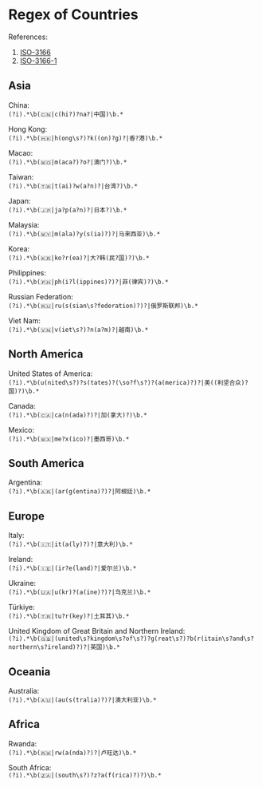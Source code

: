 # Regex of Countries  

References:  
1. [ISO-3166](https://www.iso.org/iso-3166-country-codes.html)  
2. [ISO-3166-1](https://www.iso.org/standard/72482.html)

## Asia  

China:  
`(?i).*\b(🇨🇳|c(hi?)?na?|中国)\b.*`  

Hong Kong:  
`(?i).*\b(🇭🇰|h(ong\s?)?k((on)?g)?|香?港)\b.*`   

Macao:  
`(?i).*\b(🇲🇴|m(aca?)?o?|澳门?)\b.*`  

Taiwan:  
`(?i).*\b(🇹🇼|t(ai)?w(a?n)?|台湾?)\b.*`  

Japan:  
`(?i).*\b(🇯🇵|ja?p(a?n)?|日本?)\b.*`  

Malaysia:  
`(?i).*\b(🇲🇾|m(ala)?y(s(ia)?)?|马来西亚)\b.*`  

Korea:  
`(?i).*\b(🇰🇷|ko?r(ea)?|大?韩(民?国)?)\b.*`  

Philippines:  
`(?i).*\b(🇵🇭|ph(i?l(ippines)?)?|菲(律宾)?)\b.*`  

Russian Federation:  
`(?i).*\b(🇷🇺|ru(s(sian\s?federation)?)?|俄罗斯联邦)\b.*`  

Viet Nam:  
`(?i).*\b(🇻🇳|v(iet\s?)?n(a?m)?|越南)\b.*`  

## North America  

United States of America:  
`(?i).*\b(u(nited\s?)?s(tates)?(\so?f\s?)?(a(merica)?)?|美((利坚合众)?国)?)\b.*`  

Canada:  
`(?i).*\b(🇨🇦|ca(n(ada)?)?|加(拿大)?)\b.*`  

Mexico:  
`(?i).*\b(🇲🇽|me?x(ico)?|墨西哥)\b.*`  

## South America  

Argentina:  
`(?i).*\b(🇦🇷|(ar(g(entina)?)?|阿根廷)\b.*`  

## Europe  

Italy:  
`(?i).*\b(🇮🇹|it(a(ly)?)?|意大利)\b.*`  

Ireland:  
`(?i).*\b(🇮🇪|(ir?e(land)?|爱尔兰)\b.*`  

Ukraine:  
`(?i).*\b(🇺🇦|u(kr)?(a(ine)?)?|乌克兰)\b.*`  

Türkiye:  
`(?i).*\b(🇹🇷|tu?r(key)?|土耳其)\b.*`  

United Kingdom of Great Britain and Northern Ireland:  
`(?i).*\b(🇬🇧|(united\s?kingdom\s?of\s?)?g(reat\s?)?b(r(itain\s?and\s?northern\s?ireland)?)?|英国)\b.*`  

## Oceania  

Australia:  
`(?i).*\b(🇦🇺|(au(s(tralia)?)?|澳大利亚)\b.*`  

## Africa  

Rwanda:  
`(?i).*\b(🇷🇼|rw(a(nda)?)?|卢旺达)\b.*`  

South Africa:  
`(?i).*\b(🇿🇦|(south\s?)?z?a(f(rica)?)?)\b.*`  
